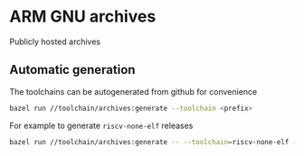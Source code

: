 # ARM GNU archives

Publicly hosted archives

## Automatic generation

The toolchains can be autogenerated from github for convenience

```bash
bazel run //toolchain/archives:generate --toolchain <prefix>
```

For example to generate `riscv-none-elf` releases

```bash
bazel run //toolchain/archives:generate -- --toolchain=riscv-none-elf --releases=3 >> toolchain/archives/riscv_none_elf.bzl
```

